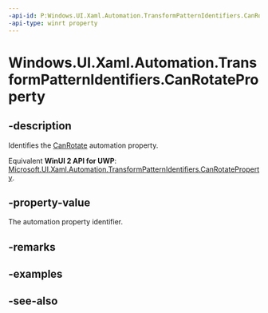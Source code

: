 ```yaml
---
-api-id: P:Windows.UI.Xaml.Automation.TransformPatternIdentifiers.CanRotateProperty
-api-type: winrt property
---
```


<!-- Property syntax
public Windows.UI.Xaml.Automation.AutomationProperty CanRotateProperty { get; }
-->

# Windows.UI.Xaml.Automation.TransformPatternIdentifiers.CanRotateProperty

## -description
Identifies the [CanRotate](../windows.ui.xaml.automation.provider/itransformprovider_canrotate.md) automation property.

Equivalent **WinUI 2 API for UWP**: [Microsoft.UI.Xaml.Automation.TransformPatternIdentifiers.CanRotateProperty](/windows/winui/api/microsoft.ui.xaml.automation.transformpatternidentifiers.canrotateproperty).

## -property-value
The automation property identifier.

## -remarks

## -examples

## -see-also
